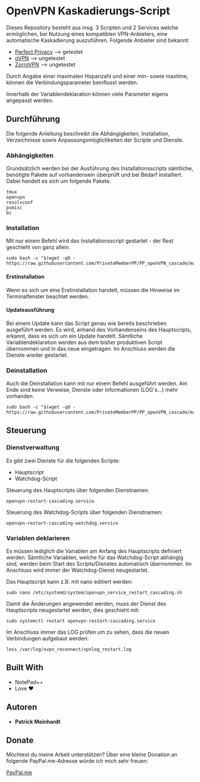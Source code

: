 # OpenVPN Kaskadierungs-Script

Dieses Repository besteht aus insg. 3 Scripten und 2 Services welche ermöglichen, bei Nutzung eines kompatiblen VPN-Anbieters, eine automatische Kaskadierung auszuführen.
Folgende Anbieter sind bekannt:

* [Perfect Privacy](https://www.perfect-privacy.com) --> getestet
* [oVPN](https://vcp.ovpn.to/) --> ungetestet
* [ZorroVPN](https://zorrovpn.com/) --> ungetestet


Durch Angabe einer maximalen Hopanzahl und einer min- sowie maxtime, können die Verbindungsparameter beinflusst werden.

Innerhalb der Variablendeklaration können viele Parameter eigens angepasst werden.

## Durchführung

Die folgende Anleitung beschreibt die Abhängigkeiten, Installation, Verzeichnisse sowie Anpassungsmöglichkeiten der Scripte und Dienste.

### Abhängigkeiten

Grundsätzlich werden bei der Ausführung des Installationsscripts sämtliche, benötigte Pakete auf vorhandensein überprüft und bei Bedarf installiert.
Dabei handelt es sich um folgende Pakete.

```
tmux
openvpn
resolvconf
psmisc
bc
```

### Installation

Mit nur einem Befehl wird das Installationsscript gestartet - der Rest geschieht von ganz allein.

```
sudo bash -c "$(wget -qO - https://raw.githubusercontent.com/PrivateMemberPP/PP_openVPN_cascade/master/install_ovpn_cascading.sh)"
```
#### Erstinstallation
Wenn es sich um eine Erstinstallation handelt, müssen die Hinweise im Terminalfenster beachtet werden.

#### Updateausführung
Bei einem Update kann das Script genau wie bereits beschrieben ausgeführt werden.
Es wird, anhand des Vorhandenseins des Hauptscripts, erkannt, dass es sich um ein Update handelt.
Sämtliche Variablendeklaration werden aus dem bisher produktiven Script übernommen und in das neue eingetragen.
Im Anschluss werden die Dienste wieder gestartet.

### Deinstallation
Auch die Deinstallation kann mit nur einem Befehl ausgeführt werden.
Am Ende sind keine Verweise, Dienste oder Informationen (LOG's...) mehr vorhanden.

```
sudo bash -c "$(wget -qO - https://raw.githubusercontent.com/PrivateMemberPP/PP_openVPN_cascade/master/uninstall_ovpn_cascading.sh)"
```

## Steuerung 

### Dienstverwaltung
Es gibt zwei Dienste für die folgenden Scripte:
* Hauptscript
* Watchdog-Script

Steuerung des Hauptscripts über folgenden Dienstnamen:
```
openvpn-restart-cascading.service
```

Steuerung des Watchdog-Scripts über folgenden Dienstnamen:
```
openvpn-restart-cascading-watchdog.service
```

### Variablen deklarieren
Es müssen lediglich die Variablen am Anfang des Hauptscripts definiert werden.
Sämtliche Variablen, welche für das Watchdog-Script abhängig sind, werden beim Start des Scripts/Dienstes automatisch übernommen.
Im Anschluss wird immer der Watchdog-Dienst neugestartet.

Das Hauptscript kann z.B. mit nano editiert werden:
```
sudo nano /etc/systemd/system/openvpn_service_restart_cascading.sh
```

Damit die Änderungen angewendet werden, muss der Dienst des Hauptscripts neugestartet werden, dies geschieht mit:
```
sudo systemctl restart openvpn-restart-cascading.service
```

Im Anschluss immer das LOG prüfen um zu sehen, dass die neuen Verbindungen aufgebaut werden:
```
less /var/log/ovpn_reconnect/vpnlog_restart.log
```

## Built With

* NotePad++
* Love ♥

## Autoren

* **Patrick Meinhardt**

## Donate

Möchtest du meine Arbeit unterstützen?
Über eine kleine Donation an folgende PayPal.me-Adresse würde ich mich sehr freuen:

[PayPal.me](https://www.paypal.me/patricklwl)
